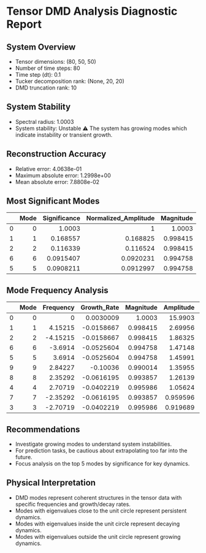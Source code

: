 # Tensor DMD Analysis Diagnostic Report

## System Overview
- Tensor dimensions: (80, 50, 50)
- Number of time steps: 80
- Time step (dt): 0.1
- Tucker decomposition rank: (None, 20, 20)
- DMD truncation rank: 10

## System Stability
- Spectral radius: 1.0003
- System stability: Unstable
  ⚠️ The system has growing modes which indicate instability or transient growth.

## Reconstruction Accuracy
- Relative error: 4.0638e-01
- Maximum absolute error: 1.2998e+00
- Mean absolute error: 7.8808e-02

## Most Significant Modes
|    |   Mode |   Significance |   Normalized_Amplitude |   Magnitude |
|---:|-------:|---------------:|-----------------------:|------------:|
|  0 |      0 |      1.0003    |              1         |    1.0003   |
|  1 |      1 |      0.168557  |              0.168825  |    0.998415 |
|  2 |      2 |      0.116339  |              0.116524  |    0.998415 |
|  6 |      6 |      0.0915407 |              0.0920231 |    0.994758 |
|  5 |      5 |      0.0908211 |              0.0912997 |    0.994758 |

## Mode Frequency Analysis
|    |   Mode |   Frequency |   Growth_Rate |   Magnitude |   Amplitude |   Normalized_Amplitude |
|---:|-------:|------------:|--------------:|------------:|------------:|-----------------------:|
|  0 |      0 |     0       |     0.0030009 |    1.0003   |   15.9903   |              0.550612  |
|  1 |      1 |     4.15215 |    -0.0158667 |    0.998415 |    2.69956  |              0.0929571 |
|  2 |      2 |    -4.15215 |    -0.0158667 |    0.998415 |    1.86325  |              0.0641594 |
|  6 |      6 |    -3.6914  |    -0.0525604 |    0.994758 |    1.47148  |              0.050669  |
|  5 |      5 |     3.6914  |    -0.0525604 |    0.994758 |    1.45991  |              0.0502707 |
|  9 |      9 |     2.84227 |    -0.10036   |    0.990014 |    1.35955  |              0.0468147 |
|  8 |      8 |     2.35292 |    -0.0616195 |    0.993857 |    1.26139  |              0.0434349 |
|  4 |      4 |     2.70719 |    -0.0402219 |    0.995986 |    1.05624  |              0.0363707 |
|  7 |      7 |    -2.35292 |    -0.0616195 |    0.993857 |    0.959596 |              0.0330428 |
|  3 |      3 |    -2.70719 |    -0.0402219 |    0.995986 |    0.919689 |              0.0316687 |

## Recommendations
- Investigate growing modes to understand system instabilities.
- For prediction tasks, be cautious about extrapolating too far into the future.
- Focus analysis on the top 5 modes by significance for key dynamics.

## Physical Interpretation
- DMD modes represent coherent structures in the tensor data with specific frequencies and growth/decay rates.
- Modes with eigenvalues close to the unit circle represent persistent dynamics.
- Modes with eigenvalues inside the unit circle represent decaying dynamics.
- Modes with eigenvalues outside the unit circle represent growing dynamics.

